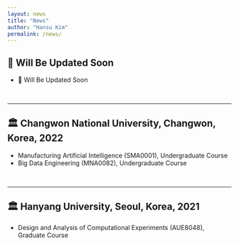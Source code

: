 ```yaml
---
layout: news
title: "News"
author: "Hansu Kim"
permalink: /news/
---
```


## 🚧 Will Be Updated Soon
* 🚧 Will Be Updated Soon   
<br/>   
  
***   
   
## 🏛️ Changwon National University, Changwon, Korea, 2022
* Manufacturing Artificial Intelligence (SMA0001), Undergraduate Course   
* Big Data Engineering (MNA0082), Undergraduate Course   
<br/>   
  
***   
   
## 🏛️ Hanyang University, Seoul, Korea, 2021
* Design and Analysis of Computational Experiments (AUE8048), Graduate Course   
